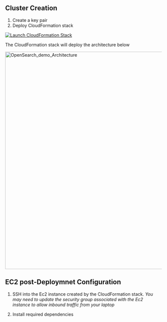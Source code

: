 ## Cluster Creation

1. Create a key pair
2. Deploy CloudFormation stack

[![Launch CloudFormation Stack](https://sharkech-public.s3.amazonaws.com/misc-public/cloudformation-launch-stack.png)](https://console.aws.amazon.com/cloudformation/home#/stacks/new?stackName=msk-cluster-tls&templateURL=https://sharkech-public.s3.amazonaws.com/misc-public/msk_cluster_TLS.yaml)

The CloudFormation stack will deploy the architecture below

<img width="700" alt="OpenSearch_demo_Architecture" src="https://github.com/ev2900/Managed_Streaming_for_Apache_Kafka_Examples/blob/main/Cluster_Expansion/ReadMe_Architecture/architecture.png">

## EC2 post-Deploymnet Configuration

1. SSH into the Ec2 instance created by the CloudFormation stack. *You may need to update the security group associated with the Ec2 instance to allow inbound traffic from your laptop*

2. Install required dependencies
